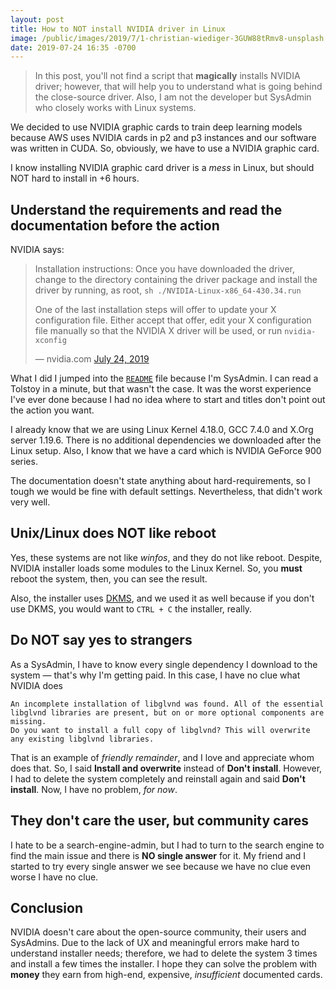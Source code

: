 ```yaml
---
layout: post
title: How to NOT install NVIDIA driver in Linux
image: /public/images/2019/7/1-christian-wiediger-3GUW88tRmv8-unsplash.jpg
date: 2019-07-24 16:35 -0700
---
```


> In this post, you'll not find a script that **magically** installs NVIDIA
> driver; however, that will help you to understand what is going behind the
> close-source driver. Also, I am not the developer but SysAdmin who closely
> works with Linux systems.

We decided to use NVIDIA graphic cards to train deep learning models because
AWS uses NVIDIA cards in p2 and p3 instances and our software was
written in CUDA. So, obviously, we have to use a NVIDIA graphic card.

I know installing NVIDIA graphic card driver is a *mess* in Linux, but should
NOT hard to install in +6 hours.

## Understand the requirements and read the documentation before the action

NVIDIA says:

> Installation instructions: Once you have downloaded the driver, change to the
> directory containing the driver package and install the driver by running, as
> root, `sh ./NVIDIA-Linux-x86_64-430.34.run`
>
> One of the last installation steps will offer to update your X configuration
> file. Either accept that offer, edit your X configuration file manually so
> that the NVIDIA X driver will be used, or run `nvidia-xconfig`
>
> &mdash; nvidia.com [July 24, 2019][1]

What I did I jumped into the [`README`][2] file because I'm SysAdmin. I can read
a Tolstoy in a minute, but that wasn't the case. It was the worst experience
I've ever done because I had no idea where to start and titles don't point out
the action you want.

I already know that we are using Linux Kernel 4.18.0, GCC 7.4.0 and X.Org server
1.19.6. There is no additional dependencies we downloaded after the Linux setup.
Also, I know that we have a card which is NVIDIA GeForce 900 series.

The documentation doesn't state anything about hard-requirements, so I tough we
would be fine with default settings. Nevertheless, that didn't work very well.

## Unix/Linux does NOT like reboot

Yes, these systems are not like *winfos*, and they do not like reboot. Despite,
NVIDIA installer loads some modules to the Linux Kernel. So, you **must** reboot
the system, then, you can see the result.

Also, the installer uses [DKMS][3], and we used it as well because if you don't
use DKMS, you would want to `CTRL + C` the installer, really.

## Do NOT say yes to strangers

As a SysAdmin, I have to know every single dependency I download to the system
&mdash; that's why I'm getting paid. In this case, I have no clue what NVIDIA
does

```
An incomplete installation of libglvnd was found. All of the essential
libglvnd libraries are present, but on or more optional components are missing.
Do you want to install a full copy of libglvnd? This will overwrite
any existing libglvnd libraries.
```

That is an example of *friendly remainder*, and I love and appreciate whom does
that. So, I said **Install and overwrite** instead of **Don't install**.
However, I had to delete the system completely and reinstall again and said
**Don't install**. Now, I have no problem, *for now*.

## They don't care the user, but community cares

I hate to be a search-engine-admin, but I had to turn to the search engine to
find the main issue and there is **NO single answer** for it. My friend and I
started to try every single answer we see because we have no clue even worse I
have no clue.

## Conclusion

NVIDIA doesn't care about the open-source community, their users and SysAdmins.
Due to the lack of UX and meaningful errors make hard to understand installer
needs; therefore, we had to delete the system 3 times and install a few times
the installer. I hope they can solve the problem with **money** they earn from
high-end, expensive, *insufficient* documented cards.

[1]: https://www.nvidia.com/Download/driverResults.aspx/148589/en-us
[2]: http://us.download.nvidia.com/XFree86/Linux-x86_64/430.34/README/index.html
[3]: https://en.wikipedia.org/wiki/Dynamic_Kernel_Module_Support

